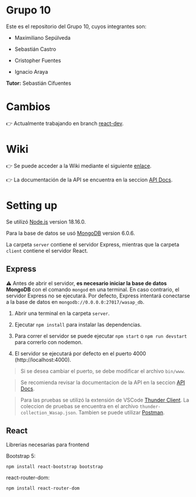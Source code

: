 # Grupo 10

Este es el repositorio del Grupo 10, cuyos integrantes son:

* Maximiliano Sepúlveda

* Sebastián Castro

* Cristopher Fuentes

* Ignacio Araya

**Tutor:** Sebastián Cifuentes

# Cambios

👉 Actualmente trabajando en branch [react-dev](https://github.com/INGESO-2023-1/grupo_10/tree/react-dev).

# Wiki

👉 Se puede acceder a la Wiki mediante el siguiente [enlace](https://github.com/INGESO-2023-1/grupo_10/wiki).

👉 La documentación de la API se encuentra en la seccion [API Docs](https://github.com/INGESO-2023-1/grupo_10/wiki/API-Docs).

# Setting up

Se utilizó [Node.js](https://nodejs.org/en) version 18.16.0.

Para la base de datos se usó [MongoDB](https://www.mongodb.com/try/download/community) version 6.0.6.

La carpeta `server` contiene el servidor Express, mientras que la carpeta `client` contiene el servidor React.

## Express

⚠ Antes de abrir el servidor, **es necesario iniciar la base de datos MongoDB** con el comando `mongod` en una terminal. En caso contrario, el servidor Express no se ejecutará. Por defecto, Express intentará conectarse a la base de datos en `mongodb://0.0.0.0:27017/wasap_db`.

1. Abrir una terminal en la carpeta `server`.

2. Ejecutar `npm install` para instalar las dependencias.

3. Para correr el servidor se puede ejecutar `npm start` o `npm run devstart` para correrlo con nodemon.

4. El servidor se ejecutará por defecto en el puerto 4000 (http://localhost:4000).

> Si se desea cambiar el puerto, se debe modificar el archivo `bin/www`.

> Se recomienda revisar la documentacion de la API en la seccion [API Docs](https://github.com/INGESO-2023-1/grupo_10/wiki/API-Docs).

> Para las pruebas se utilizó la extensión de VSCode [Thunder Client](https://www.thunderclient.io/). La coleccion de pruebas se encuentra en el archivo `thunder-collection_Wasap.json`. Tambien se puede utilizar [Postman](https://www.postman.com/).

## React

Librerias necesarias para frontend

Bootstrap 5:
```
npm install react-bootstrap bootstrap
```
react-router-dom:
```
npm install react-router-dom
```
